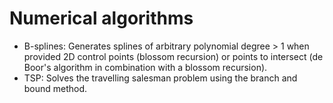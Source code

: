 # Numerical algorithms
* B-splines: Generates splines of arbitrary polynomial degree > 1 when
  provided 2D control points (blossom recursion) or points to intersect
  (de Boor's algorithm in combination with a blossom recursion).
* TSP: Solves the travelling salesman problem using the branch and bound method.

